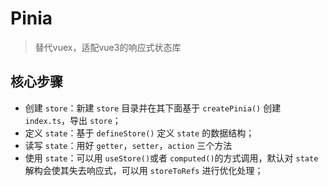 # Pinia

> 替代vuex，适配vue3的响应式状态库

## 核心步骤

- 创建 `store`：新建 `store` 目录并在其下面基于 `createPinia()` 创建 `index.ts`，导出 `store`；
- 定义 `state`：基于 `defineStore()` 定义 `state` 的数据结构；
- 读写 `state`：用好 `getter`，`setter`，`action` 三个方法
- 使用 `state`：可以用 `useStore()`或者 `computed()`的方式调用，默认对 `state` 解构会使其失去响应式，可以用 `storeToRefs` 进行优化处理；
